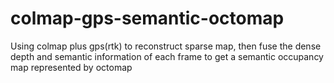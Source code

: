 # colmap-gps-semantic-octomap
Using colmap plus gps(rtk) to reconstruct sparse map, then fuse the dense depth and semantic information of each frame to get a semantic occupancy map represented by octomap
